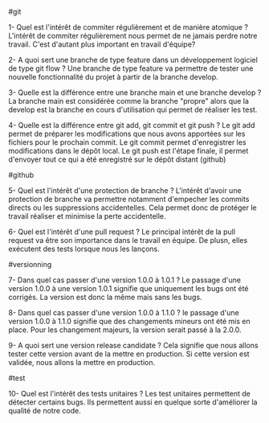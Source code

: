 #git

1- Quel est l'intérêt de commiter régulièrement et de manière atomique ?
L'intérêt de commiter régulièrement nous permet de ne jamais perdre notre travail. C'est d'autant plus important en travail d'équipe?

2- A quoi sert une branche de type feature dans un développement logiciel de type git flow ?
Une branche de type feature va permettre de tester une nouvelle fonctionnalité du projet à partir de la branche develop.

3- Quelle est la différence entre une branche main et une branche develop ?
La branche main est considérée comme la branche "propre" alors que la develop est la branche en cours d'utilisation qui permet de réaliser les test.

4- Quelle est la différence entre git add, git commit et git push ?
Le git add permet de préparer les modifications que nous avons apportées sur les fichiers pour le prochain commit.
Le git commit permet d'enregistrer les modifications dans le dépôt local.
Le git push est l'étape finale, il permet d'envoyer tout ce qui a été enregistré sur le dépôt distant (github)


#github

5- Quel est l'intérêt d'une protection de branche ?
L'intérêt d'avoir une protection de branche va permettre notamment d'empecher les commits directs ou les suppressions accidentelles. Cela permet donc de protéger le travail réaliser et minimise la perte accidentelle.

6- Quel est l'intérêt d'une pull request ?
Le principal intérêt de la pull request va être son importance dans le travail en équipe. De plusn, elles exécutent des tests lorsque nous les lançons.

#versionning

7- Dans quel cas passer d'une version 1.0.0 à 1.0.1 ?
Le passage d'une version 1.0.0 à une version 1.0.1 signifie que uniquement les bugs ont été corrigés. La version est donc la même mais sans les bugs.

8- Dans quel cas passer d'une version 1.0.0 à 1.1.0 ?
le passage d'une version 1.0.0 à 1.1.0 signifie que des changements mineurs ont été mis en place. Pour les  changement majeurs, la version serait passé à la 2.0.0.

9- A quoi sert une version release candidate ?
Cela signifie que nous allons tester cette version avant de la mettre en production. Si cette version est validée, nous allons la mettre en production.

#test

10- Quel est l'intérêt des tests unitaires ?
Les test unitaires permettent de détecter certains bugs. Ils permettent aussi en quelque sorte d'améliorer la qualité de notre code.